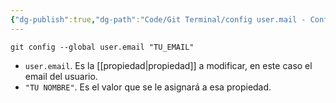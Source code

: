 ```yaml
---
{"dg-publish":true,"dg-path":"Code/Git Terminal/config user.mail - Configurar el email en Git.md","permalink":"/code/git-terminal/config-user-mail-configurar-el-email-en-git/","created":"2024-03-27T16:18","updated":"2024-03-27T16:18"}
---
```


```shell
git config --global user.email "TU_EMAIL"
```
- `user.email`. Es la [[propiedad\|propiedad]] a modificar, en este caso el email del usuario.
- `"TU NOMBRE"`. Es el valor que se le asignará a esa propiedad.